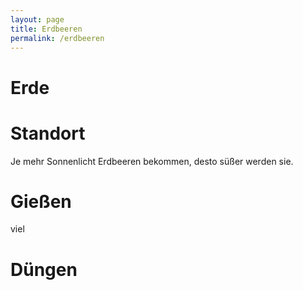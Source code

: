 ```yaml
---
layout: page
title: Erdbeeren
permalink: /erdbeeren
---
```


# Erde

# Standort
Je mehr Sonnenlicht Erdbeeren bekommen, desto süßer werden sie.

# Gießen
viel

# Düngen
